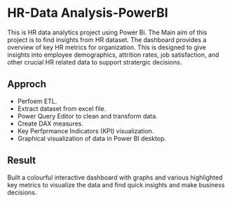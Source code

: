 # HR-Data Analysis-PowerBI
This is HR data analytics project using Power Bi. The Main aim of this project is to find insights from HR dataset. The dashboard provides a overview of key HR metrics for organization. This is designed to give insights into employee demographics, attrition rates, job satisfaction, and other crucial HR related data to support stratergic decisions.

## Approch
- Perfoem ETL.
- Extract dataset from excel file.
- Power Query Editor to clean and transform data.
- Create DAX measures.
- Key Perfprmance Indicators (KPI) visualization.
- Graphical visualization of data in Power BI desktop.

## Result
Built a colourful interactive dashboard with graphs and various highlighted key metrics to visualize the data and find quick insights and make business decisions.
